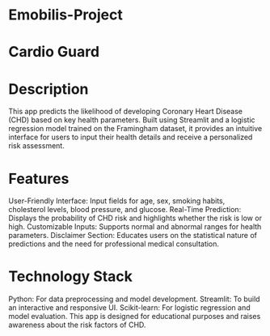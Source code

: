 # Emobilis-Project
# Cardio Guard
# Description
This app predicts the likelihood of developing Coronary Heart Disease (CHD) based on key health parameters. Built using Streamlit and a logistic regression model trained on the Framingham dataset, it provides an intuitive interface for users to input their health details and receive a personalized risk assessment.

# Features
User-Friendly Interface: Input fields for age, sex, smoking habits, cholesterol levels, blood pressure, and glucose.
Real-Time Prediction: Displays the probability of CHD risk and highlights whether the risk is low or high.
Customizable Inputs: Supports normal and abnormal ranges for health parameters.
Disclaimer Section: Educates users on the statistical nature of predictions and the need for professional medical consultation.

# Technology Stack
Python: For data preprocessing and model development.
Streamlit: To build an interactive and responsive UI.
Scikit-learn: For logistic regression and model evaluation.
This app is designed for educational purposes and raises awareness about the risk factors of CHD.
